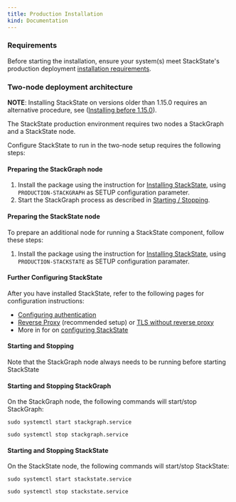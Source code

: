 ```yaml
---
title: Production Installation
kind: Documentation
---
```


### Requirements

Before starting the installation, ensure your system(s) meet StackState's production deployment [installation requirements](/setup/installation/requirements/).

### Two-node deployment architecture

**NOTE**: Installing StackState on versions older than 1.15.0 requires an alternative procedure, see ([Installing before 1.15.0](/setup/installation/production-installation_pre1_15)).

The StackState production environment requires two nodes a StackGraph and a StackState node.

Configure StackState to run in the two-node setup requires the following steps:

#### Preparing the StackGraph node

1. Install the package using the instruction for [Installing StackState](/setup/installation/install_stackstate), using `PRODUCTION-STACKGRAPH` as SETUP configuration parameter.
2. Start the StackGraph process as described in [Starting / Stopping](#starting-and-stopping).

#### Preparing the StackState node

To prepare an additional node for running a StackState component, follow these steps:

1. Install the package using the instruction for [Installing StackState](/setup/installation/install_stackstate), using `PRODUCTION-STACKSTATE` as SETUP configuration paramater.

#### Further Configuring StackState

After you have installed StackState, refer to the following pages for configuration instructions:

* [Configuring authentication](/setup/installation/authentication/)
* [Reverse Proxy](/setup/installation/reverse_proxy/) (recommended setup) or [TLS without reverse proxy](/setup/installation/how_to_setup_tls_without_reverse_proxy/)
* More in for on [configuring StackState](/setup/installation/configuration/)

#### Starting and Stopping

Note that the StackGraph node always needs to be running before starting StackState

#### Starting and Stopping StackGraph

On the StackGraph node, the following commands will start/stop StackGraph:

`sudo systemctl start stackgraph.service`

`sudo systemctl stop stackgraph.service`

#### Starting and Stopping StackState

On the StackState node, the following commands will start/stop StackState:

`sudo systemctl start stackstate.service`

`sudo systemctl stop stackstate.service`
